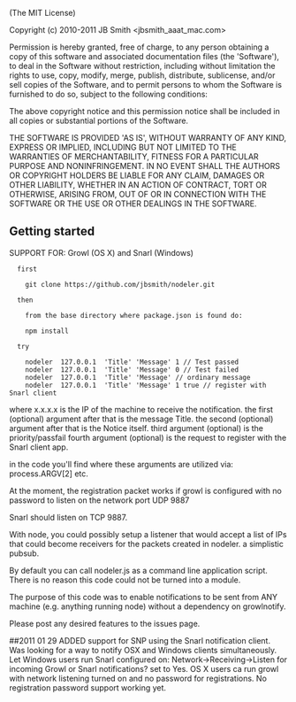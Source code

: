 (The MIT License)

Copyright (c) 2010-2011 JB Smith <jbsmith_aaat_mac.com>

Permission is hereby granted, free of charge, to any person obtaining a copy of this software and associated documentation files (the 'Software'), to deal in the Software without restriction, including without limitation the rights to use, copy, modify, merge, publish, distribute, sublicense, and/or sell copies of the Software, and to permit persons to whom the Software is furnished to do so, subject to the following conditions:

The above copyright notice and this permission notice shall be included in all copies or substantial portions of the Software.

THE SOFTWARE IS PROVIDED 'AS IS', WITHOUT WARRANTY OF ANY KIND, EXPRESS OR IMPLIED, INCLUDING BUT NOT LIMITED TO THE WARRANTIES OF MERCHANTABILITY, FITNESS FOR A PARTICULAR PURPOSE AND NONINFRINGEMENT. IN NO EVENT SHALL THE AUTHORS OR COPYRIGHT HOLDERS BE LIABLE FOR ANY CLAIM, DAMAGES OR OTHER LIABILITY, WHETHER IN AN ACTION OF CONTRACT, TORT OR OTHERWISE, ARISING FROM, OUT OF OR IN CONNECTION WITH THE SOFTWARE OR THE USE OR OTHER DEALINGS IN THE SOFTWARE.


## Getting started

   SUPPORT FOR: Growl (OS X) and Snarl (Windows)
        
      first
        
        git clone https://github.com/jbsmith/nodeler.git
        
      then 
        
        from the base directory where package.json is found do:
        
        npm install
      
      try

        nodeler  127.0.0.1  'Title' 'Message' 1 // Test passed
        nodeler  127.0.0.1  'Title' 'Message' 0 // Test failed
        nodeler  127.0.0.1  'Title' 'Message' // ordinary message
        nodeler  127.0.0.1  'Title' 'Message' 1 true // register with Snarl client
  
   where x.x.x.x is the IP of the machine to receive the notification. 
      the first (optional) argument after that is the message Title.
      the second (optional) argument after that is the Notice itself.
      third argument (optional) is the priority/passfail
      fourth argument (optional) is the request to register with the Snarl client app.

   in the code you'll find where these arguments are utilized via:
   process.ARGV[2]  etc.
   
   At the moment, the registration packet works if growl is configured with no password to listen on the network port UDP 9887
   
   Snarl should listen on TCP 9887.
   
   With node, you could possibly setup a listener that would accept a list of IPs that could become receivers for the packets created in nodeler. a simplistic pubsub.
   
   By default you can call nodeler.js as a command line application script.
   There is no reason this code could not be turned into a module.
   
   The purpose of this code was to enable notifications to be sent from ANY machine (e.g. anything running node) without a dependency on growlnotify.
   
   Please post any desired features to the issues page.
   
##2011 01 29
   ADDED support for SNP using the Snarl notification client.
   Was looking for a way to notify OSX and Windows clients simultaneously.
   Let Windows users run Snarl configured on:
      Network->Receiving->Listen for incoming Growl or Snarl notifications? set to Yes.
   OS X users ca run growl with network listening turned on and no password for registrations.
      No registration password support working yet.


